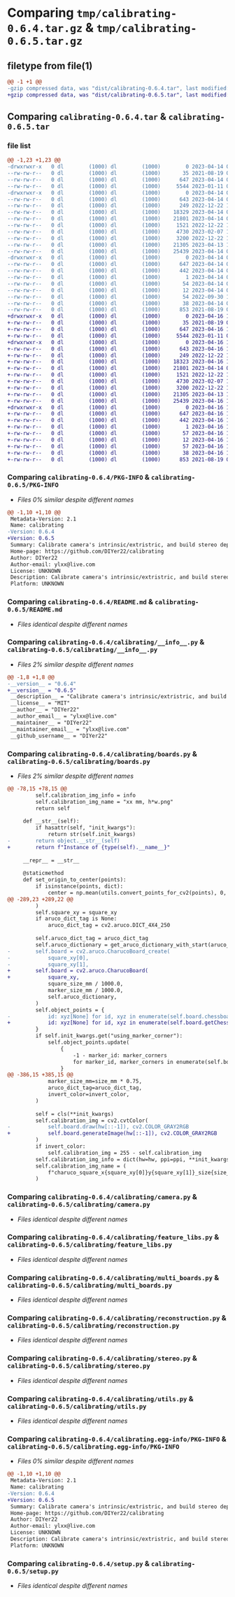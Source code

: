 # Comparing `tmp/calibrating-0.6.4.tar.gz` & `tmp/calibrating-0.6.5.tar.gz`

## filetype from file(1)

```diff
@@ -1 +1 @@
-gzip compressed data, was "dist/calibrating-0.6.4.tar", last modified: Fri Apr 14 07:58:52 2023, max compression
+gzip compressed data, was "dist/calibrating-0.6.5.tar", last modified: Sun Apr 16 15:29:30 2023, max compression
```

## Comparing `calibrating-0.6.4.tar` & `calibrating-0.6.5.tar`

### file list

```diff
@@ -1,23 +1,23 @@
-drwxrwxr-x   0 dl        (1000) dl        (1000)        0 2023-04-14 07:58:52.000000 calibrating-0.6.4/
--rw-rw-r--   0 dl        (1000) dl        (1000)       35 2021-08-19 08:36:59.000000 calibrating-0.6.4/MANIFEST.in
--rw-rw-r--   0 dl        (1000) dl        (1000)      647 2023-04-14 07:58:52.000000 calibrating-0.6.4/PKG-INFO
--rw-rw-r--   0 dl        (1000) dl        (1000)     5544 2023-01-11 07:48:52.000000 calibrating-0.6.4/README.md
-drwxrwxr-x   0 dl        (1000) dl        (1000)        0 2023-04-14 07:58:52.000000 calibrating-0.6.4/calibrating/
--rw-rw-r--   0 dl        (1000) dl        (1000)      643 2023-04-14 07:58:23.000000 calibrating-0.6.4/calibrating/__info__.py
--rw-rw-r--   0 dl        (1000) dl        (1000)      249 2022-12-22 13:24:45.000000 calibrating-0.6.4/calibrating/__init__.py
--rw-rw-r--   0 dl        (1000) dl        (1000)    18329 2023-04-14 05:58:51.000000 calibrating-0.6.4/calibrating/boards.py
--rw-rw-r--   0 dl        (1000) dl        (1000)    21801 2023-04-14 05:38:18.000000 calibrating-0.6.4/calibrating/camera.py
--rw-rw-r--   0 dl        (1000) dl        (1000)     1521 2022-12-22 17:59:18.000000 calibrating-0.6.4/calibrating/feature_libs.py
--rw-rw-r--   0 dl        (1000) dl        (1000)     4730 2023-02-07 10:00:28.000000 calibrating-0.6.4/calibrating/multi_boards.py
--rw-rw-r--   0 dl        (1000) dl        (1000)     3200 2022-12-22 13:14:32.000000 calibrating-0.6.4/calibrating/reconstruction.py
--rw-rw-r--   0 dl        (1000) dl        (1000)    21305 2023-04-13 11:51:43.000000 calibrating-0.6.4/calibrating/stereo.py
--rw-rw-r--   0 dl        (1000) dl        (1000)    25439 2023-04-14 05:50:57.000000 calibrating-0.6.4/calibrating/utils.py
-drwxrwxr-x   0 dl        (1000) dl        (1000)        0 2023-04-14 07:58:52.000000 calibrating-0.6.4/calibrating.egg-info/
--rw-rw-r--   0 dl        (1000) dl        (1000)      647 2023-04-14 07:58:52.000000 calibrating-0.6.4/calibrating.egg-info/PKG-INFO
--rw-rw-r--   0 dl        (1000) dl        (1000)      442 2023-04-14 07:58:52.000000 calibrating-0.6.4/calibrating.egg-info/SOURCES.txt
--rw-rw-r--   0 dl        (1000) dl        (1000)        1 2023-04-14 07:58:52.000000 calibrating-0.6.4/calibrating.egg-info/dependency_links.txt
--rw-rw-r--   0 dl        (1000) dl        (1000)       54 2023-04-14 07:58:52.000000 calibrating-0.6.4/calibrating.egg-info/requires.txt
--rw-rw-r--   0 dl        (1000) dl        (1000)       12 2023-04-14 07:58:52.000000 calibrating-0.6.4/calibrating.egg-info/top_level.txt
--rw-rw-r--   0 dl        (1000) dl        (1000)       54 2022-09-30 10:04:15.000000 calibrating-0.6.4/requirements.txt
--rw-rw-r--   0 dl        (1000) dl        (1000)       38 2023-04-14 07:58:52.000000 calibrating-0.6.4/setup.cfg
--rw-rw-r--   0 dl        (1000) dl        (1000)      853 2021-08-19 08:44:30.000000 calibrating-0.6.4/setup.py
+drwxrwxr-x   0 dl        (1000) dl        (1000)        0 2023-04-16 15:29:30.000000 calibrating-0.6.5/
+-rw-rw-r--   0 dl        (1000) dl        (1000)       35 2021-08-19 08:36:59.000000 calibrating-0.6.5/MANIFEST.in
+-rw-rw-r--   0 dl        (1000) dl        (1000)      647 2023-04-16 15:29:30.000000 calibrating-0.6.5/PKG-INFO
+-rw-rw-r--   0 dl        (1000) dl        (1000)     5544 2023-01-11 07:48:52.000000 calibrating-0.6.5/README.md
+drwxrwxr-x   0 dl        (1000) dl        (1000)        0 2023-04-16 15:29:30.000000 calibrating-0.6.5/calibrating/
+-rw-rw-r--   0 dl        (1000) dl        (1000)      643 2023-04-16 15:28:31.000000 calibrating-0.6.5/calibrating/__info__.py
+-rw-rw-r--   0 dl        (1000) dl        (1000)      249 2022-12-22 13:24:45.000000 calibrating-0.6.5/calibrating/__init__.py
+-rw-rw-r--   0 dl        (1000) dl        (1000)    18323 2023-04-16 15:28:48.000000 calibrating-0.6.5/calibrating/boards.py
+-rw-rw-r--   0 dl        (1000) dl        (1000)    21801 2023-04-14 05:38:18.000000 calibrating-0.6.5/calibrating/camera.py
+-rw-rw-r--   0 dl        (1000) dl        (1000)     1521 2022-12-22 17:59:18.000000 calibrating-0.6.5/calibrating/feature_libs.py
+-rw-rw-r--   0 dl        (1000) dl        (1000)     4730 2023-02-07 10:00:28.000000 calibrating-0.6.5/calibrating/multi_boards.py
+-rw-rw-r--   0 dl        (1000) dl        (1000)     3200 2022-12-22 13:14:32.000000 calibrating-0.6.5/calibrating/reconstruction.py
+-rw-rw-r--   0 dl        (1000) dl        (1000)    21305 2023-04-13 11:51:43.000000 calibrating-0.6.5/calibrating/stereo.py
+-rw-rw-r--   0 dl        (1000) dl        (1000)    25439 2023-04-16 14:55:01.000000 calibrating-0.6.5/calibrating/utils.py
+drwxrwxr-x   0 dl        (1000) dl        (1000)        0 2023-04-16 15:29:30.000000 calibrating-0.6.5/calibrating.egg-info/
+-rw-rw-r--   0 dl        (1000) dl        (1000)      647 2023-04-16 15:29:30.000000 calibrating-0.6.5/calibrating.egg-info/PKG-INFO
+-rw-rw-r--   0 dl        (1000) dl        (1000)      442 2023-04-16 15:29:30.000000 calibrating-0.6.5/calibrating.egg-info/SOURCES.txt
+-rw-rw-r--   0 dl        (1000) dl        (1000)        1 2023-04-16 15:29:30.000000 calibrating-0.6.5/calibrating.egg-info/dependency_links.txt
+-rw-rw-r--   0 dl        (1000) dl        (1000)       57 2023-04-16 15:29:30.000000 calibrating-0.6.5/calibrating.egg-info/requires.txt
+-rw-rw-r--   0 dl        (1000) dl        (1000)       12 2023-04-16 15:29:30.000000 calibrating-0.6.5/calibrating.egg-info/top_level.txt
+-rw-rw-r--   0 dl        (1000) dl        (1000)       57 2023-04-16 15:27:46.000000 calibrating-0.6.5/requirements.txt
+-rw-rw-r--   0 dl        (1000) dl        (1000)       38 2023-04-16 15:29:30.000000 calibrating-0.6.5/setup.cfg
+-rw-rw-r--   0 dl        (1000) dl        (1000)      853 2021-08-19 08:44:30.000000 calibrating-0.6.5/setup.py
```

### Comparing `calibrating-0.6.4/PKG-INFO` & `calibrating-0.6.5/PKG-INFO`

 * *Files 0% similar despite different names*

```diff
@@ -1,10 +1,10 @@
 Metadata-Version: 2.1
 Name: calibrating
-Version: 0.6.4
+Version: 0.6.5
 Summary: Calibrate camera's intrinsic/extristric, and build stereo depth camera with OpenCV python.
 Home-page: https://github.com/DIYer22/calibrating
 Author: DIYer22
 Author-email: ylxx@live.com
 License: UNKNOWN
 Description: Calibrate camera's intrinsic/extristric, and build stereo depth camera with OpenCV python.
 Platform: UNKNOWN
```

### Comparing `calibrating-0.6.4/README.md` & `calibrating-0.6.5/README.md`

 * *Files identical despite different names*

### Comparing `calibrating-0.6.4/calibrating/__info__.py` & `calibrating-0.6.5/calibrating/__info__.py`

 * *Files 2% similar despite different names*

```diff
@@ -1,8 +1,8 @@
-__version__ = "0.6.4"
+__version__ = "0.6.5"
 __description__ = "Calibrate camera's intrinsic/extristric, and build stereo depth camera with OpenCV python."
 __license__ = "MIT"
 __author__ = "DIYer22"
 __author_email__ = "ylxx@live.com"
 __maintainer__ = "DIYer22"
 __maintainer_email__ = "ylxx@live.com"
 __github_username__ = "DIYer22"
```

### Comparing `calibrating-0.6.4/calibrating/boards.py` & `calibrating-0.6.5/calibrating/boards.py`

 * *Files 2% similar despite different names*

```diff
@@ -78,15 +78,15 @@
         self.calibration_img_info = info
         self.calibration_img_name = "xx mm, h*w.png"
         return self
 
     def __str__(self):
         if hasattr(self, "init_kwargs"):
             return str(self.init_kwargs)
-        return object.__str__(self)
+        return f"Instance of {type(self).__name__}"
 
     __repr__ = __str__
 
     @staticmethod
     def set_origin_to_center(points):
         if isinstance(points, dict):
             center = np.mean(utils.convert_points_for_cv2(points), 0, keepdims=True)
@@ -289,23 +289,22 @@
         )
         self.square_xy = square_xy
         if aruco_dict_tag is None:
             aruco_dict_tag = cv2.aruco.DICT_4X4_250
 
         self.aruco_dict_tag = aruco_dict_tag
         self.aruco_dictionary = get_aruco_dictionary_with_start(aruco_dict_tag)
-        self.board = cv2.aruco.CharucoBoard_create(
-            square_xy[0],
-            square_xy[1],
+        self.board = cv2.aruco.CharucoBoard(
+            square_xy,
             square_size_mm / 1000.0,
             marker_size_mm / 1000.0,
             self.aruco_dictionary,
         )
         self.object_points = {
-            id: xyz[None] for id, xyz in enumerate(self.board.chessboardCorners)
+            id: xyz[None] for id, xyz in enumerate(self.board.getChessboardCorners())
         }
         if self.init_kwargs.get("using_marker_corner"):
             self.object_points.update(
                 {
                     -1 - marker_id: marker_corners
                     for marker_id, marker_corners in enumerate(self.board.objPoints)
                 }
@@ -386,15 +385,15 @@
             marker_size_mm=size_mm * 0.75,
             aruco_dict_tag=aruco_dict_tag,
             invert_color=invert_color,
         )
 
         self = cls(**init_kwargs)
         self.calibration_img = cv2.cvtColor(
-            self.board.draw(hw[::-1]), cv2.COLOR_GRAY2RGB
+            self.board.generateImage(hw[::-1]), cv2.COLOR_GRAY2RGB
         )
         if invert_color:
             self.calibration_img = 255 - self.calibration_img
         self.calibration_img_info = dict(hw=hw, ppi=ppi, **init_kwargs)
         self.calibration_img_name = (
             f"charuco_square_x{square_xy[0]}y{square_xy[1]}_size{size_mm}mm.png"
         )
```

### Comparing `calibrating-0.6.4/calibrating/camera.py` & `calibrating-0.6.5/calibrating/camera.py`

 * *Files identical despite different names*

### Comparing `calibrating-0.6.4/calibrating/feature_libs.py` & `calibrating-0.6.5/calibrating/feature_libs.py`

 * *Files identical despite different names*

### Comparing `calibrating-0.6.4/calibrating/multi_boards.py` & `calibrating-0.6.5/calibrating/multi_boards.py`

 * *Files identical despite different names*

### Comparing `calibrating-0.6.4/calibrating/reconstruction.py` & `calibrating-0.6.5/calibrating/reconstruction.py`

 * *Files identical despite different names*

### Comparing `calibrating-0.6.4/calibrating/stereo.py` & `calibrating-0.6.5/calibrating/stereo.py`

 * *Files identical despite different names*

### Comparing `calibrating-0.6.4/calibrating/utils.py` & `calibrating-0.6.5/calibrating/utils.py`

 * *Files identical despite different names*

### Comparing `calibrating-0.6.4/calibrating.egg-info/PKG-INFO` & `calibrating-0.6.5/calibrating.egg-info/PKG-INFO`

 * *Files 0% similar despite different names*

```diff
@@ -1,10 +1,10 @@
 Metadata-Version: 2.1
 Name: calibrating
-Version: 0.6.4
+Version: 0.6.5
 Summary: Calibrate camera's intrinsic/extristric, and build stereo depth camera with OpenCV python.
 Home-page: https://github.com/DIYer22/calibrating
 Author: DIYer22
 Author-email: ylxx@live.com
 License: UNKNOWN
 Description: Calibrate camera's intrinsic/extristric, and build stereo depth camera with OpenCV python.
 Platform: UNKNOWN
```

### Comparing `calibrating-0.6.4/setup.py` & `calibrating-0.6.5/setup.py`

 * *Files identical despite different names*

